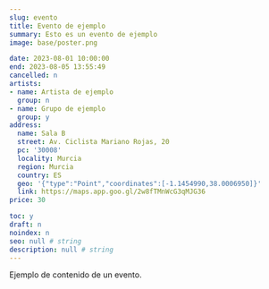 ```yaml
---
slug: evento
title: Evento de ejemplo
summary: Esto es un evento de ejemplo
image: base/poster.png

date: 2023-08-01 10:00:00
end: 2023-08-05 13:55:49
cancelled: n
artists:
- name: Artista de ejemplo
  group: n
- name: Grupo de ejemplo
  group: y
address:
  name: Sala B
  street: Av. Ciclista Mariano Rojas, 20
  pc: '30008'
  locality: Murcia
  region: Murcia
  country: ES
  geo: '{"type":"Point","coordinates":[-1.1454990,38.0006950]}'
  link: https://maps.app.goo.gl/2w8fTMnWcG3qMJG36
price: 30

toc: y
draft: n
noindex: n
seo: null # string
description: null # string
---
```

Ejemplo de contenido de un evento.